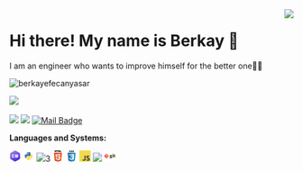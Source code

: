 
<img align='right' src="https://github-readme-stats.vercel.app/api?username=berkayefecanyasar&show_icons=true">

# Hi there! My name is Berkay 👋
I am an engineer who wants to improve himself for the better one🧑‍💻

<p align="left"> <img src="https://komarev.com/ghpvc/?username=berkayefecanyasar" alt="berkayefecanyasar" /> </p>


[![](https://img.shields.io/github/followers/berkayefecanyasar?style=social)](https://www.github.com/berkayefecanyasar)


<!--[![](https://img.shields.io/badge/twitter-%231DA1F2.svg?&style=for-the-badge&logo=twitter&logoColor=white)](https://www.twitter.com/_BerkayYasar)
[![](https://img.shields.io/badge/medium-%230077B5.svg?&style=for-the-badge&logo=medium&logoColor=white)](https://medium.com/@efecanberkayyasar)-->
[![](https://img.shields.io/badge/linkedin-%230077B5.svg?&style=for-the-badge&logo=linkedin&logoColor=white)](https://www.linkedin.com/in/efecan-berkay-yasar/)
[![](https://img.shields.io/badge/instagram-%23E4405F.svg?&style=for-the-badge&logo=instagram&logoColor=white)](https://instagram.com/berkayefecanyasar)
[![Mail Badge](https://img.shields.io/badge/efecanberkayyasar@gmail.com-c14438?style=for-the-badge&logo=Gmail&logoColor=white&link=mailto:efecanberkayyasar@gmail.com)](mailto:efecanberkayyasar@gmail.com)

**Languages and Systems:**

<code><img height="20" src="https://raw.githubusercontent.com/github/explore/80688e429a7d4ef2fca1e82350fe8e3517d3494d/topics/csharp/csharp.png"></code>
<code><img height="20" src="https://raw.githubusercontent.com/github/explore/80688e429a7d4ef2fca1e82350fe8e3517d3494d/topics/python/python.png"></code>
<code><img height="20" src="https://raw.githubusercontent.com/github/explore/80688e429a7d4ef2fca1e82350fe8e3517d3494d/topics/cpluscplus/cplusplus.png"></code>3
<code><img height="20" src="https://raw.githubusercontent.com/github/explore/80688e429a7d4ef2fca1e82350fe8e3517d3494d/topics/html/html.png"></code>
<code><img height="20" src="https://raw.githubusercontent.com/github/explore/80688e429a7d4ef2fca1e82350fe8e3517d3494d/topics/css/css.png"></code>
<code><img height="20" src="https://raw.githubusercontent.com/github/explore/80688e429a7d4ef2fca1e82350fe8e3517d3494d/topics/javascript/javascript.png"></code>
<code><img height="20" src="https://upload.wikimedia.org/wikipedia/commons/thumb/1/18/ISO_C%2B%2B_Logo.svg/800px-ISO_C%2B%2B_Logo.svg.png"></code>
<code><img height="20" src="https://raw.githubusercontent.com/github/explore/80688e429a7d4ef2fca1e82350fe8e3517d3494d/topics/git/git.png"></code>






